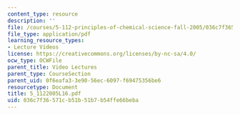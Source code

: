 ```yaml
---
content_type: resource
description: ''
file: /courses/5-112-principles-of-chemical-science-fall-2005/036c7f36571cb51b51b7b54ffe66beba_5_1122005L16.pdf
file_type: application/pdf
learning_resource_types:
- Lecture Videos
license: https://creativecommons.org/licenses/by-nc-sa/4.0/
ocw_type: OCWFile
parent_title: Video Lectures
parent_type: CourseSection
parent_uid: 0f6eafa3-3e90-56ec-6097-f69475356be6
resourcetype: Document
title: 5_1122005L16.pdf
uid: 036c7f36-571c-b51b-51b7-b54ffe66beba
---
```


